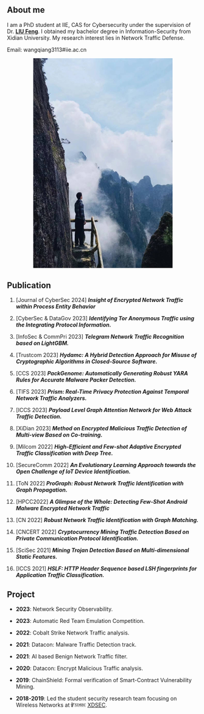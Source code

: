 ## About me

I am a PhD student at IIE, CAS for Cybersecurity under the supervision of Dr. [**LIU Feng**](https://fengliu.net.cn). I obtained my bachelor degree in Information-Security from Xidian University. My research interest lies in Network Traffic Defense.

Email: wangqiang3113#iie.ac.cn

<p style="text-align: center;"><img src="WQ" width="366"></p>


## Publication

1. [Journal of CyberSec 2024] ***Insight of Encrypted Network Traffic within Process Entity Behavior***

1. [CyberSec & DataGov 2023] ***Identifying Tor Anonymous Traffic using the Integrating Protocol Information.***

1. [InfoSec & CommPri 2023] ***Telegram Network Traffic Recognition based on LightGBM.***

1. [Trustcom 2023] ***Hydamc: A Hybrid Detection Approach for Misuse of Cryptographic Algorithms in Closed-Source Software.***

1. [CCS 2023] ***PackGenome: Automatically Generating Robust YARA Rules for Accurate Malware Packer Detection.***

1. [TIFS 2023] ***Prism: Real-Time Privacy Protection Against Temporal Network Traffic Analyzers.***

1. [ICCS 2023] ***Payload Level Graph Attention Network for Web Attack Traffic Detection.***

1. [XiDian 2023] ***Method on Encrypted Malicious Traffic Detection of Multi-view Based on Co-training.***

1. [Milcom 2022] ***High-Efficient and Few-shot Adaptive Encrypted Traffic Classification with Deep Tree.***

1. [SecureComm 2022] ***An Evolutionary Learning Approach towards the Open Challenge of IoT Device Identification.***

1. [ToN 2022] ***ProGraph: Robust Network Traffic Identification with Graph Propagation.***

1. [HPCC2022] ***A Glimpse of the Whole: Detecting Few-Shot Android Malware Encrypted Network Traffic***

1. [CN 2022] ***Robust Network Traffic Identification with Graph Matching.***

1. [CNCERT 2022] ***Cryptocurrency Mining Traffic Detection Based on Private Communication Protocol Identification.***

1. [SciSec 2021] ***Mining Trojan Detection Based on Multi-dimensional Static Features.***

1. [ICCS 2021] ***HSLF: HTTP Header Sequence based LSH fingerprints for Application Traffic Classification.***


## Project

* **2023**: Network Security Observability. 

* **2023**: Automatic Red Team Emulation Competition.

* **2022**: Cobalt Strike Network Traffic analysis.
    
* **2021**: Datacon: Malware Traffic Detection track.
  
* **2021**: AI based Benign Network Traffic filter.
        
* **2020**: Datacon: Encrypt Malicious Traffic analysis.
  
* **2019**: ChainShield: Formal verification of Smart-Contract Vulnerability Mining.

* **2018-2019**: Led the student security research team focusing on Wireless Networks at <img src="xdsec" height="12" /> [XDSEC](https://xdsec.org/).


<script>
    document.addEventListener("DOMContentLoaded", function() {
        var script = document.createElement('script');
        script.charset = 'UTF-8';
        script.id = 'LA_COLLECT';
        script.src = '//sdk.51.la/js-sdk-pro.min.js';
        script.onload = function() {
            LA.init({id:'KP8tb6rXLVA4faqj', ck:'KP8tb6rXLVA4faqj', autoTrack:true});
        };
        document.head.appendChild(script);
    });
</script>

